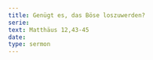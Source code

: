 ```yaml
---
title: Genügt es, das Böse loszuwerden?
serie: 
text: Matthäus 12,43-45
date: 
type: sermon
---
```


